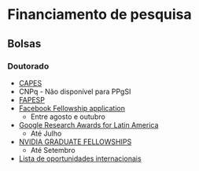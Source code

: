 # Financiamento de pesquisa



## Bolsas


### Doutorado

 - [CAPES](http://ppgsi.each.usp.br/regras-de-bolsas/)
 - CNPq - Não disponível para PPgSI
 - [FAPESP](http://www.fapesp.br/261)
 - [Facebook Fellowship application](https://research.fb.com/programs/fellowship/)
	 - Entre agosto e outubro
 - [Google Research Awards for Latin America](https://ai.google/research/outreach/latin-america-research-awards/)
	 -  Até Julho
- [NVIDIA GRADUATE FELLOWSHIPS](https://www.nvidia.com/en-us/research/graduate-fellowships/)
	- Até Setembro
- [Lista de oportunidades internacionais](https://www.cs.cmu.edu/~gradfellowships/)
